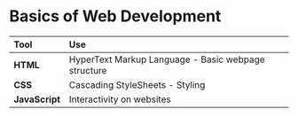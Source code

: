 # Basics of Web Development

| Tool           | Use                                                 |
| :------------- | :-------------------------------------------------- |
| **HTML**       | HyperText Markup Language - Basic webpage structure |
| **CSS**        | Cascading StyleSheets - Styling                     |
| **JavaScript** | Interactivity on websites                           |
